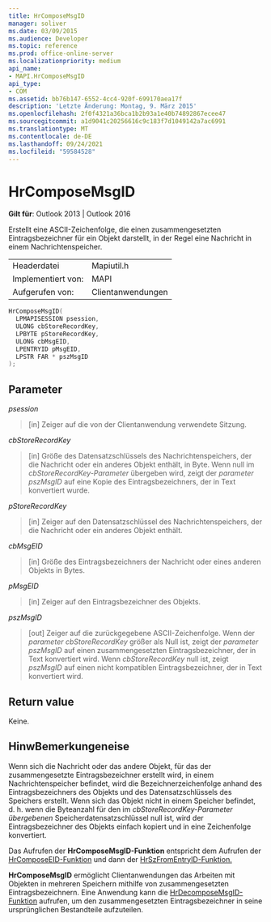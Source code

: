 ```yaml
---
title: HrComposeMsgID
manager: soliver
ms.date: 03/09/2015
ms.audience: Developer
ms.topic: reference
ms.prod: office-online-server
ms.localizationpriority: medium
api_name:
- MAPI.HrComposeMsgID
api_type:
- COM
ms.assetid: bb76b147-6552-4cc4-920f-699170aea17f
description: 'Letzte Änderung: Montag, 9. März 2015'
ms.openlocfilehash: 2f0f4321a36bca1b2b93a1e40b74892867ecee47
ms.sourcegitcommit: a1d9041c20256616c9c183f7d1049142a7ac6991
ms.translationtype: MT
ms.contentlocale: de-DE
ms.lasthandoff: 09/24/2021
ms.locfileid: "59584528"
---
```

# <a name="hrcomposemsgid"></a>HrComposeMsgID

  
  
**Gilt für**: Outlook 2013 | Outlook 2016 
  
Erstellt eine ASCII-Zeichenfolge, die einen zusammengesetzten Eintragsbezeichner für ein Objekt darstellt, in der Regel eine Nachricht in einem Nachrichtenspeicher. 
  
|||
|:-----|:-----|
|Headerdatei  <br/> |Mapiutil.h  <br/> |
|Implementiert von:  <br/> |MAPI  <br/> |
|Aufgerufen von:  <br/> |Clientanwendungen  <br/> |
   
```cpp
HrComposeMsgID(
  LPMAPISESSION psession,
  ULONG cbStoreRecordKey,
  LPBYTE pStoreRecordKey,
  ULONG cbMsgEID,
  LPENTRYID pMsgEID,
  LPSTR FAR * pszMsgID
);
```

## <a name="parameters"></a>Parameter

 _psession_
  
> [in] Zeiger auf die von der Clientanwendung verwendete Sitzung. 
    
 _cbStoreRecordKey_
  
> [in] Größe des Datensatzschlüssels des Nachrichtenspeichers, der die Nachricht oder ein anderes Objekt enthält, in Byte. Wenn null im  _cbStoreRecordKey-Parameter_ übergeben wird, zeigt der  _parameter pszMsgID_ auf eine Kopie des Eintragsbezeichners, der in Text konvertiert wurde. 
    
 _pStoreRecordKey_
  
> [in] Zeiger auf den Datensatzschlüssel des Nachrichtenspeichers, der die Nachricht oder ein anderes Objekt enthält. 
    
 _cbMsgEID_
  
> [in] Größe des Eintragsbezeichners der Nachricht oder eines anderen Objekts in Bytes. 
    
 _pMsgEID_
  
> [in] Zeiger auf den Eintragsbezeichner des Objekts. 
    
 _pszMsgID_
  
> [out] Zeiger auf die zurückgegebene ASCII-Zeichenfolge. Wenn der  _parameter cbStoreRecordKey_ größer als Null ist, zeigt der  _parameter pszMsgID_ auf einen zusammengesetzten Eintragsbezeichner, der in Text konvertiert wird. Wenn  _cbStoreRecordKey_ null ist, zeigt  _pszMsgID_ auf einen nicht kompatiblen Eintragsbezeichner, der in Text konvertiert wird. 
    
## <a name="return-value"></a>Return value

Keine.
  
## <a name="remarks"></a>HinwBemerkungeneise

Wenn sich die Nachricht oder das andere Objekt, für das der zusammengesetzte Eintragsbezeichner erstellt wird, in einem Nachrichtenspeicher befindet, wird die Bezeichnerzeichenfolge anhand des Eintragsbezeichners des Objekts und des Datensatzschlüssels des Speichers erstellt. Wenn sich das Objekt nicht in einem Speicher befindet, d. h. wenn die Byteanzahl für den im  _cbStoreRecordKey-Parameter übergebenen_ Speicherdatensatzschlüssel null ist, wird der Eintragsbezeichner des Objekts einfach kopiert und in eine Zeichenfolge konvertiert. 
  
Das Aufrufen der **HrComposeMsgID-Funktion** entspricht dem Aufrufen der [HrComposeEID-Funktion](hrcomposeeid.md) und dann der [HrSzFromEntryID-Funktion.](hrszfromentryid.md) 
  
 **HrComposeMsgID** ermöglicht Clientanwendungen das Arbeiten mit Objekten in mehreren Speichern mithilfe von zusammengesetzten Eintragsbezeichnern. Eine Anwendung kann die [HrDecomposeMsgID-Funktion](hrdecomposemsgid.md) aufrufen, um den zusammengesetzten Eintragsbezeichner in seine ursprünglichen Bestandteile aufzuteilen. 
  

